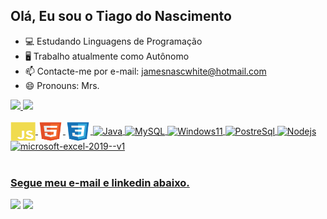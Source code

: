 ## Olá, Eu sou o Tiago do Nascimento

- 💻 Estudando Linguagens de Programação
- 🖥  Trabalho atualmente como Autônomo
- 📫 Contacte-me por e-mail: jamesnascwhite@hotmail.com 
- 😄 Pronouns: Mrs.
  
<div>
  <a href="https://github.com/TiagoSNascimento">
  <img height="180em" src="https://github-readme-stats.vercel.app/api?username=tiagosnascimento&show_icons=true&theme=onedark&include_all_commits=true&count_private=true"/>
  <img height="180em" src="https://github-readme-stats.vercel.app/api/top-langs/?username=tiagosnascimento&layout=compact&langs_count=6&theme=onedark"/>
</div>
    
<div style="display: inline_block"><br>
  <img align="center" alt="JavaScript" height="30" width="40" src="https://raw.githubusercontent.com/devicons/devicon/master/icons/javascript/javascript-plain.svg">
  <img align="center" alt="HTML" height="30" width="40" src="https://raw.githubusercontent.com/devicons/devicon/master/icons/html5/html5-original.svg">
  <img align="center" alt="CSS" height="30" width="40" src="https://raw.githubusercontent.com/devicons/devicon/master/icons/css3/css3-original.svg">
  <img align="center" alt="Java" height="30" width="40" src="https://cdn.jsdelivr.net/gh/devicons/devicon@latest/icons/java/java-original-wordmark.svg" />
  <img align="center" alt="MySQL" height="30" width="40" src="https://cdn.jsdelivr.net/gh/devicons/devicon@latest/icons/mysql/mysql-original-wordmark.svg" />
  <img align="center" alt="Windows11" height="30" width="40" src="https://cdn.jsdelivr.net/gh/devicons/devicon@latest/icons/windows11/windows11-original-wordmark.svg" />
  <img align="center" alt="PostreSql" height="30" width="40" src="https://cdn.jsdelivr.net/gh/devicons/devicon@latest/icons/postgresql/postgresql-original-wordmark.svg" />
  <img align="center" alt="Nodejs" height="30" width="40" src="https://cdn.jsdelivr.net/gh/devicons/devicon@latest/icons/nodejs/nodejs-original-wordmark.svg" />
  <img width="48" height="48" src="https://img.icons8.com/color/48/microsoft-excel-2019--v1.png" alt="microsoft-excel-2019--v1"/>

</div>
 
 <br>
 
  ### Segue meu e-mail e linkedin abaixo.
 
<div> 
<div> 

  <a href = "mailto:jamesnascwhite@hotmail.com"><img src="https://img.shields.io/badge/-Outlook-%23333?style=for-the-badge&logo=gmail&logoColor=white" target="_blank"></a>
  <a href="https://www.linkedin.com/in/tiago-nascimento7/" target="_blank"><img src="https://img.shields.io/badge/-LinkedIn-%230077B5?style=for-the-badge&logo=linkedin&logoColor=white" target="_blank"></a>

</div>

